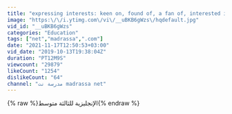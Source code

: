 ```yaml
---
title: "expressing interests: keen on, found of, a fan of, interested in, like"
image: "https:\/\/i.ytimg.com\/vi\/__uBKB6gWzs\/hqdefault.jpg"
vid_id: "__uBKB6gWzs"
categories: "Education"
tags: ["net","madrassa",".com"]
date: "2021-11-17T12:50:53+03:00"
vid_date: "2019-10-13T19:38:04Z"
duration: "PT12M9S"
viewcount: "29879"
likeCount: "1254"
dislikeCount: "64"
channel: "مدرسة نت madrassa net"
---
```

{% raw %}الإنجليزية للثالثة متوسط{% endraw %}

